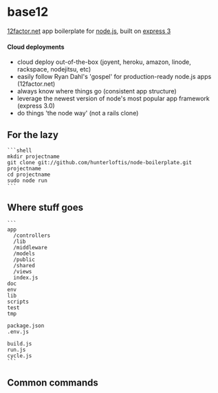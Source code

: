 # base12
      
[12factor.net](http://12factor.net) app boilerplate for [node.js](http://node.js), built on [express 3](http://expressjs.com)

#### Cloud deployments

  * cloud deploy out-of-the-box (joyent, heroku, amazon, linode, rackspace, nodejitsu, etc)
  * easily follow Ryan Dahl's 'gospel' for production-ready node.js apps (12factor.net)
  * always know where things go (consistent app structure)
  * leverage the newest version of node's most popular app framework (express 3.0)
  * do things 'the node way' (not a rails clone)

## For the lazy

    ```shell
    mkdir projectname
    git clone git://github.com/hunterloftis/node-boilerplate.git projectname
    cd projectname
    sudo node run
    ```

## Where stuff goes

    ```
    app
      /controllers
      /lib
      /middleware
      /models
      /public
      /shared
      /views
      index.js
    doc
    env
    lib
    scripts
    test
    tmp

    package.json
    .env.js

    build.js
    run.js
    cycle.js
    ```

## Common commands
